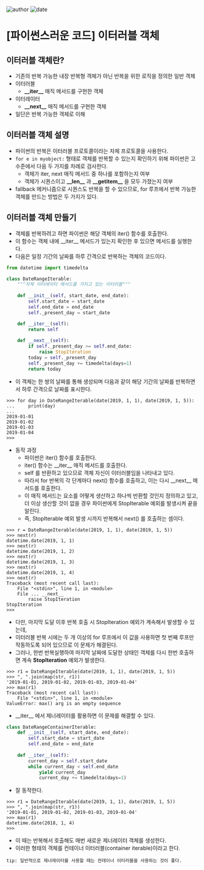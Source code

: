
![author](https://img.shields.io/badge/author-daesungRa-lightgray.svg?style=flat-square)
![date](https://img.shields.io/badge/date-190717-lightgray.svg?style=flat-square)

# [파이썬스러운 코드] 이터러블 객체

## 이터러블 객체란?

- 기존의 반복 가능한 내장 반복형 객체가 아닌 반복을 위한 로직을 정의한 일반 객체
- 이터러블
    * **\_\_iter\_\_** 매직 메서드를 구현한 객체
- 이터레이터
    * **\_\_next\_\_** 매직 메서드를 구현한 객체
- 일단은 반복 가능한 객체로 이해

## 이터러블 객체 설명

- 파이썬의 반복은 이터러블 프로토콜이라는 자체 프로토콜을 사용한다.
- ```for e in myobject:``` 형태로 객체를 반복할 수 있는지 확인하기 위해 파이썬은 고수준에서 다음 두 가지를 차례로 검사한다.
    * 객체가 iter, next 매직 메서드 중 하나를 포함하는지 여부
    * 객체가 시퀀스이고 **\_\_len\_\_** 과 **\_\_getitem\_\_** 을 모두 가졌는지 여부
- fallback 메커니즘으로 시퀀스도 반복을 할 수 있으므로, for 루프에서 반복 가능한 객체를 만드는 방법은 두 가지가 있다.

## 이터러블 객체 만들기

- 객체를 반복하려고 하면 파이썬은 해당 객체의 iter() 함수를 호출한다.
- 이 함수는 객체 내에 \_\_iter\_\_ 메서드가 있는지 확인한 후 있으면 메서드를 실행한다.
- 다음은 일정 기간의 날짜를 하루 간격으로 반복하는 객체의 코드이다.
```python
from datetime import timedelta

class DateRangeIterable:
    """자체 이터레이터 메서드를 가지고 있는 이터러블"""
    
    def __init__(self, start_date, end_date):
        self.start_date = start_date
        self.end_date = end_date
        self._present_day = start_date

    def __iter__(self):
        return self
    
    def __next__(self):
        if self._present_day >= self.end_date:
            raise StopIteration
        today = self._present_day
        self._present_day += timedelta(days=1)
        return today
```
- 이 객체는 한 쌍의 날짜를 통해 생성되며 다음과 같이 해당 기간의 날짜를 반복하면서 하루 간격으로 날짜를 표시한다.
```text
>>> for day in DateRangeIterable(date(2019, 1, 1), date(2019, 1, 5)):
...     print(day)
...
2019-01-01
2019-01-02
2019-01-03
2019-01-04
>>>
```
- 동작 과정
    * 파이썬은 iter() 함수를 호출한다.
    * iter() 함수는 \_\_iter\_\_ 매직 메서드를 호출한다.
    * self 를 반환하고 있으므로 객체 자신이 이터러블임을 나타내고 있다.
    * 따라서 for 반복의 각 단계마다 next() 함수를 호출하고, 이는 다시 \_\_next\_\_ 메서드를 호출한다.
    * 이 매직 메서드는 요소를 어떻게 생산하고 하나씩 반환할 것인지 정의하고 있고, 더 이상 생산할 것이 없을 경우 파이썬에게 StopIterable 예외를 발생시켜 끝을 알린다.
    * 즉, StopIterable 예외 발생 시까지 반복해서 next() 를 호출하는 셈이다.
```text
>>> r = DateRangeIterable(date(2019, 1, 1), date(2019, 1, 5))
>>> next(r)
datetime.date(2019, 1, 1)
>>> next(r)
datetime.date(2019, 1, 2)
>>> next(r)
datetime.date(2019, 1, 3)
>>> next(r)
datetime.date(2019, 1, 4)
>>> next(r)
Traceback (most recent call last):
    File "<stdin>", line 1, in <module>
    File ... __next__
        raise StopIteration
StopIteration
>>>
```
- 다만, 마지막 도달 이후 반복 호출 시 StopIteration 예외가 계속해서 발생할 수 있는데,
- 이터러블 반복 시에는 두 개 이상의 for 루프에서 이 값을 사용하면 첫 번째 루프만 작동하도록 되어 있으므로 이 문제가 해결된다.
- 그러나, 한번 반복실행하여 마지막 날짜에 도달한 상태인 객체를 다시 한번 호출하면 계속 **StopIteration** 예외가 발생한다.
```text
>>> r1 = DateRangeIterable(date(2019, 1, 1), date(2019, 1, 5))
>>> ", ".join(map(str, r1))
'2019-01-01, 2019-01-02, 2019-01-03, 2019-01-04'
>>> max(r1)
Traceback (most recent call last):
    File "<stdin>", line 1, in <module>
ValueError: max() arg is an empty sequence
```
- \_\_iter\_\_ 에서 제너레이터를 활용하면 이 문제를 해결할 수 있다.
```python
class DateRangeContainerIterable:
    def __init__(self, start_date, end_date):
        self.start_date = start_date
        self.end_date = end_date
    
    def __iter__(self):
        current_day = self.start_date
        while current_day < self.end_date
            yield current_day
            current_day += timedelta(days=1)
```
- 잘 동작한다.
```text
>>> r1 = DateRangeIterable(date(2019, 1, 1), date(2019, 1, 5))
>>> ", ".join(map(str, r1))
'2019-01-01, 2019-01-02, 2019-01-03, 2019-01-04'
>>> max(r1)
datetime.date(2018, 1, 4)
>>>
```
- 이 때는 반복해서 호출해도 매번 새로운 제너레이터 객체를 생성한다.
- 이러한 형태의 객체를 컨테이너 이터러블(container iterable)이라고 한다.
```text
tip: 일반적으로 제너레이터를 사용할 때는 컨테이너 이터러블을 사용하는 것이 좋다.
```


